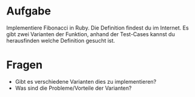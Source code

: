 # Aufgabe

Implementiere Fibonacci in Ruby.
Die Definition findest du im Internet.
Es gibt zwei Varianten der Funktion, anhand der Test-Cases kannst du herausfinden welche Definition gesucht ist.

# Fragen

* Gibt es verschiedene Varianten dies zu implementieren?
* Was sind die Probleme/Vorteile der Varianten?
